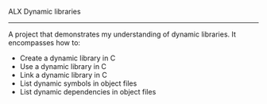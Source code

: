 ALX Dynamic libraries
***
A project that demonstrates my understanding of dynamic libraries. It encompasses how to:
<br>
- Create a dynamic library in C
- Use a dynamic library in C
- Link a dynamic library in C
- List dynamic symbols in object files
- List dynamic dependencies in object files
